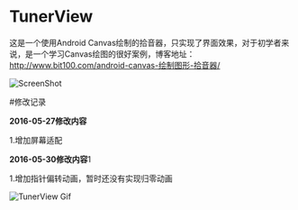 # TunerView

这是一个使用Android Canvas绘制的拾音器，只实现了界面效果，对于初学者来说，是一个学习Canvas绘图的很好案例，博客地址：http://www.bit100.com/android-canvas-绘制图形-拾音器/

 ![ScreenShot](http://www.bit100.com/.zhongzilu/image/TunerView_preview.png)

#修改记录 

**2016-05-27修改内容**

1.增加屏幕适配

**2016-05-30修改内容**1

1.增加指针偏转动画，暂时还没有实现归零动画

![TunerView Gif](http://www.bit100.com/.zhongzilu/image/TunerView.gif)
